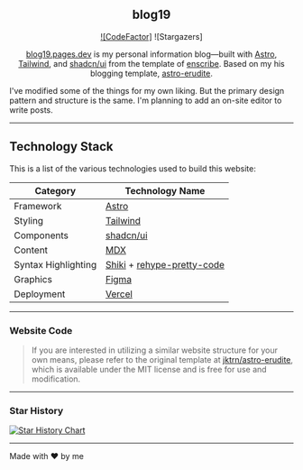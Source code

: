 <div align="center">

## blog19

[![CodeFactor]](https://www.codefactor.io/repository/github/Nusab19/blog19)
![Stargazers]

[blog19.pages.dev](https://blog19.pages.dev) is my personal information blog—built with [Astro](https://astro.build/), [Tailwind](https://tailwindcss.com/), and [shadcn/ui](https://ui.shadcn.com/) from the template of [enscribe](https://github.com/jktrn/astro-erudite). Based on my his blogging template, [astro-erudite](https://github.com/jktrn/astro-erudite).

</div>

I've modified some of the things for my own liking. But the primary design pattern and structure is the same.
I'm planning to add an on-site editor to write posts.

---

## Technology Stack

This is a list of the various technologies used to build this website:

| Category            | Technology Name                                                                                    |
| ------------------- | -------------------------------------------------------------------------------------------------- |
| Framework           | [Astro](https://astro.build/)                                                                      |
| Styling             | [Tailwind](https://tailwindcss.com)                                                                |
| Components          | [shadcn/ui](https://ui.shadcn.com/)                                                                |
| Content             | [MDX](https://mdxjs.com/)                                                                          |
| Syntax Highlighting | [Shiki](https://github.com/shikijs/shiki) + [rehype-pretty-code](https://rehype-pretty.pages.dev/) |
| Graphics            | [Figma](https://www.figma.com/)                                                                    |
| Deployment          | [Vercel](https://vercel.com)                                                                       |

---

### Website Code

> If you are interested in utilizing a similar website structure for your own means, please refer to the original template at [jktrn/astro-erudite](https://github.com/jktrn/astro-erudite), which is available under the MIT license and is free for use and modification.

---

### Star History

<a href="https://star-history.com/#Nusab19/blog19&Date">
 <picture>
   <source media="(prefers-color-scheme: dark)" srcset="https://api.star-history.com/svg?repos=Nusab19/blog1&type=Date&theme=dark" />
   <source media="(prefers-color-scheme: light)" srcset="https://api.star-history.com/svg?repos=Nusab19/blog1&type=Date" />
   <img alt="Star History Chart" src="https://api.star-history.com/svg?repos=Nusab19/blog1&type=Date" />
 </picture>
</a>

---

Made with ♥ by me
